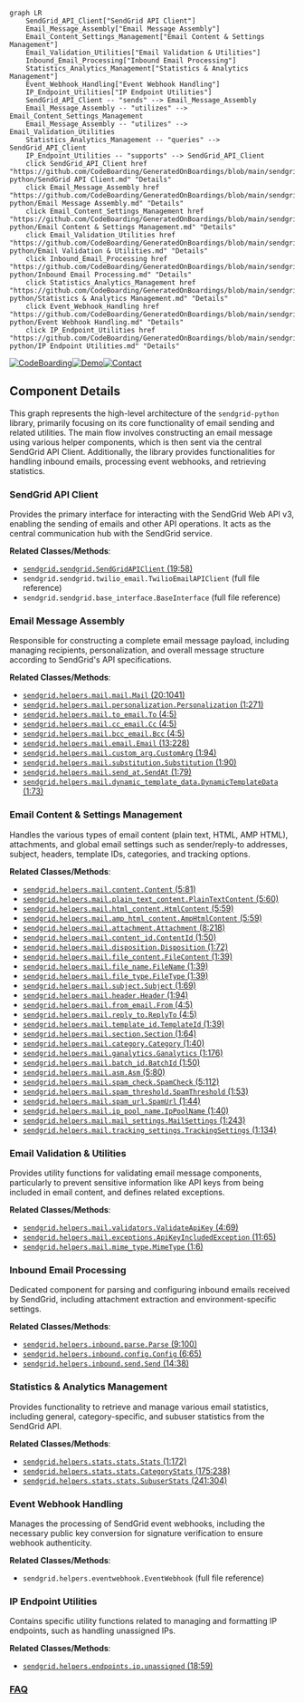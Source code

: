 ```mermaid
graph LR
    SendGrid_API_Client["SendGrid API Client"]
    Email_Message_Assembly["Email Message Assembly"]
    Email_Content_Settings_Management["Email Content & Settings Management"]
    Email_Validation_Utilities["Email Validation & Utilities"]
    Inbound_Email_Processing["Inbound Email Processing"]
    Statistics_Analytics_Management["Statistics & Analytics Management"]
    Event_Webhook_Handling["Event Webhook Handling"]
    IP_Endpoint_Utilities["IP Endpoint Utilities"]
    SendGrid_API_Client -- "sends" --> Email_Message_Assembly
    Email_Message_Assembly -- "utilizes" --> Email_Content_Settings_Management
    Email_Message_Assembly -- "utilizes" --> Email_Validation_Utilities
    Statistics_Analytics_Management -- "queries" --> SendGrid_API_Client
    IP_Endpoint_Utilities -- "supports" --> SendGrid_API_Client
    click SendGrid_API_Client href "https://github.com/CodeBoarding/GeneratedOnBoardings/blob/main/sendgrid-python/SendGrid API Client.md" "Details"
    click Email_Message_Assembly href "https://github.com/CodeBoarding/GeneratedOnBoardings/blob/main/sendgrid-python/Email Message Assembly.md" "Details"
    click Email_Content_Settings_Management href "https://github.com/CodeBoarding/GeneratedOnBoardings/blob/main/sendgrid-python/Email Content & Settings Management.md" "Details"
    click Email_Validation_Utilities href "https://github.com/CodeBoarding/GeneratedOnBoardings/blob/main/sendgrid-python/Email Validation & Utilities.md" "Details"
    click Inbound_Email_Processing href "https://github.com/CodeBoarding/GeneratedOnBoardings/blob/main/sendgrid-python/Inbound Email Processing.md" "Details"
    click Statistics_Analytics_Management href "https://github.com/CodeBoarding/GeneratedOnBoardings/blob/main/sendgrid-python/Statistics & Analytics Management.md" "Details"
    click Event_Webhook_Handling href "https://github.com/CodeBoarding/GeneratedOnBoardings/blob/main/sendgrid-python/Event Webhook Handling.md" "Details"
    click IP_Endpoint_Utilities href "https://github.com/CodeBoarding/GeneratedOnBoardings/blob/main/sendgrid-python/IP Endpoint Utilities.md" "Details"
```
[![CodeBoarding](https://img.shields.io/badge/Generated%20by-CodeBoarding-9cf?style=flat-square)](https://github.com/CodeBoarding/GeneratedOnBoardings)[![Demo](https://img.shields.io/badge/Try%20our-Demo-blue?style=flat-square)](https://www.codeboarding.org/demo)[![Contact](https://img.shields.io/badge/Contact%20us%20-%20contact@codeboarding.org-lightgrey?style=flat-square)](mailto:contact@codeboarding.org)

## Component Details

This graph represents the high-level architecture of the `sendgrid-python` library, primarily focusing on its core functionality of email sending and related utilities. The main flow involves constructing an email message using various helper components, which is then sent via the central SendGrid API Client. Additionally, the library provides functionalities for handling inbound emails, processing event webhooks, and retrieving statistics.

### SendGrid API Client
Provides the primary interface for interacting with the SendGrid Web API v3, enabling the sending of emails and other API operations. It acts as the central communication hub with the SendGrid service.


**Related Classes/Methods**:

- <a href="https://github.com/sendgrid/sendgrid-python/blob/master/sendgrid/sendgrid.py#L19-L58" target="_blank" rel="noopener noreferrer">`sendgrid.sendgrid.SendGridAPIClient` (19:58)</a>
- `sendgrid.sendgrid.twilio_email.TwilioEmailAPIClient` (full file reference)
- `sendgrid.sendgrid.base_interface.BaseInterface` (full file reference)


### Email Message Assembly
Responsible for constructing a complete email message payload, including managing recipients, personalization, and overall message structure according to SendGrid's API specifications.


**Related Classes/Methods**:

- <a href="https://github.com/sendgrid/sendgrid-python/blob/master/sendgrid/helpers/mail/mail.py#L20-L1041" target="_blank" rel="noopener noreferrer">`sendgrid.helpers.mail.mail.Mail` (20:1041)</a>
- <a href="https://github.com/sendgrid/sendgrid-python/blob/master/sendgrid/helpers/mail/personalization.py#L1-L271" target="_blank" rel="noopener noreferrer">`sendgrid.helpers.mail.personalization.Personalization` (1:271)</a>
- <a href="https://github.com/sendgrid/sendgrid-python/blob/master/sendgrid/helpers/mail/to_email.py#L4-L5" target="_blank" rel="noopener noreferrer">`sendgrid.helpers.mail.to_email.To` (4:5)</a>
- <a href="https://github.com/sendgrid/sendgrid-python/blob/master/sendgrid/helpers/mail/cc_email.py#L4-L5" target="_blank" rel="noopener noreferrer">`sendgrid.helpers.mail.cc_email.Cc` (4:5)</a>
- <a href="https://github.com/sendgrid/sendgrid-python/blob/master/sendgrid/helpers/mail/bcc_email.py#L4-L5" target="_blank" rel="noopener noreferrer">`sendgrid.helpers.mail.bcc_email.Bcc` (4:5)</a>
- <a href="https://github.com/sendgrid/sendgrid-python/blob/master/sendgrid/helpers/mail/email.py#L13-L228" target="_blank" rel="noopener noreferrer">`sendgrid.helpers.mail.email.Email` (13:228)</a>
- <a href="https://github.com/sendgrid/sendgrid-python/blob/master/sendgrid/helpers/mail/custom_arg.py#L1-L94" target="_blank" rel="noopener noreferrer">`sendgrid.helpers.mail.custom_arg.CustomArg` (1:94)</a>
- <a href="https://github.com/sendgrid/sendgrid-python/blob/master/sendgrid/helpers/mail/substitution.py#L1-L90" target="_blank" rel="noopener noreferrer">`sendgrid.helpers.mail.substitution.Substitution` (1:90)</a>
- <a href="https://github.com/sendgrid/sendgrid-python/blob/master/sendgrid/helpers/mail/send_at.py#L1-L79" target="_blank" rel="noopener noreferrer">`sendgrid.helpers.mail.send_at.SendAt` (1:79)</a>
- <a href="https://github.com/sendgrid/sendgrid-python/blob/master/sendgrid/helpers/mail/dynamic_template_data.py#L1-L73" target="_blank" rel="noopener noreferrer">`sendgrid.helpers.mail.dynamic_template_data.DynamicTemplateData` (1:73)</a>


### Email Content & Settings Management
Handles the various types of email content (plain text, HTML, AMP HTML), attachments, and global email settings such as sender/reply-to addresses, subject, headers, template IDs, categories, and tracking options.


**Related Classes/Methods**:

- <a href="https://github.com/sendgrid/sendgrid-python/blob/master/sendgrid/helpers/mail/content.py#L5-L81" target="_blank" rel="noopener noreferrer">`sendgrid.helpers.mail.content.Content` (5:81)</a>
- <a href="https://github.com/sendgrid/sendgrid-python/blob/master/sendgrid/helpers/mail/plain_text_content.py#L5-L60" target="_blank" rel="noopener noreferrer">`sendgrid.helpers.mail.plain_text_content.PlainTextContent` (5:60)</a>
- <a href="https://github.com/sendgrid/sendgrid-python/blob/master/sendgrid/helpers/mail/html_content.py#L5-L59" target="_blank" rel="noopener noreferrer">`sendgrid.helpers.mail.html_content.HtmlContent` (5:59)</a>
- <a href="https://github.com/sendgrid/sendgrid-python/blob/master/sendgrid/helpers/mail/amp_html_content.py#L5-L59" target="_blank" rel="noopener noreferrer">`sendgrid.helpers.mail.amp_html_content.AmpHtmlContent` (5:59)</a>
- <a href="https://github.com/sendgrid/sendgrid-python/blob/master/sendgrid/helpers/mail/attachment.py#L8-L218" target="_blank" rel="noopener noreferrer">`sendgrid.helpers.mail.attachment.Attachment` (8:218)</a>
- <a href="https://github.com/sendgrid/sendgrid-python/blob/master/sendgrid/helpers/mail/content_id.py#L1-L50" target="_blank" rel="noopener noreferrer">`sendgrid.helpers.mail.content_id.ContentId` (1:50)</a>
- <a href="https://github.com/sendgrid/sendgrid-python/blob/master/sendgrid/helpers/mail/disposition.py#L1-L72" target="_blank" rel="noopener noreferrer">`sendgrid.helpers.mail.disposition.Disposition` (1:72)</a>
- <a href="https://github.com/sendgrid/sendgrid-python/blob/master/sendgrid/helpers/mail/file_content.py#L1-L39" target="_blank" rel="noopener noreferrer">`sendgrid.helpers.mail.file_content.FileContent` (1:39)</a>
- <a href="https://github.com/sendgrid/sendgrid-python/blob/master/sendgrid/helpers/mail/file_name.py#L1-L39" target="_blank" rel="noopener noreferrer">`sendgrid.helpers.mail.file_name.FileName` (1:39)</a>
- <a href="https://github.com/sendgrid/sendgrid-python/blob/master/sendgrid/helpers/mail/file_type.py#L1-L39" target="_blank" rel="noopener noreferrer">`sendgrid.helpers.mail.file_type.FileType` (1:39)</a>
- <a href="https://github.com/sendgrid/sendgrid-python/blob/master/sendgrid/helpers/mail/subject.py#L1-L69" target="_blank" rel="noopener noreferrer">`sendgrid.helpers.mail.subject.Subject` (1:69)</a>
- <a href="https://github.com/sendgrid/sendgrid-python/blob/master/sendgrid/helpers/mail/header.py#L1-L94" target="_blank" rel="noopener noreferrer">`sendgrid.helpers.mail.header.Header` (1:94)</a>
- <a href="https://github.com/sendgrid/sendgrid-python/blob/master/sendgrid/helpers/mail/from_email.py#L4-L5" target="_blank" rel="noopener noreferrer">`sendgrid.helpers.mail.from_email.From` (4:5)</a>
- <a href="https://github.com/sendgrid/sendgrid-python/blob/master/sendgrid/helpers/mail/reply_to.py#L4-L5" target="_blank" rel="noopener noreferrer">`sendgrid.helpers.mail.reply_to.ReplyTo` (4:5)</a>
- <a href="https://github.com/sendgrid/sendgrid-python/blob/master/sendgrid/helpers/mail/template_id.py#L1-L39" target="_blank" rel="noopener noreferrer">`sendgrid.helpers.mail.template_id.TemplateId` (1:39)</a>
- <a href="https://github.com/sendgrid/sendgrid-python/blob/master/sendgrid/helpers/mail/section.py#L1-L64" target="_blank" rel="noopener noreferrer">`sendgrid.helpers.mail.section.Section` (1:64)</a>
- <a href="https://github.com/sendgrid/sendgrid-python/blob/master/sendgrid/helpers/mail/category.py#L1-L40" target="_blank" rel="noopener noreferrer">`sendgrid.helpers.mail.category.Category` (1:40)</a>
- <a href="https://github.com/sendgrid/sendgrid-python/blob/master/sendgrid/helpers/mail/ganalytics.py#L1-L176" target="_blank" rel="noopener noreferrer">`sendgrid.helpers.mail.ganalytics.Ganalytics` (1:176)</a>
- <a href="https://github.com/sendgrid/sendgrid-python/blob/master/sendgrid/helpers/mail/batch_id.py#L1-L50" target="_blank" rel="noopener noreferrer">`sendgrid.helpers.mail.batch_id.BatchId` (1:50)</a>
- <a href="https://github.com/sendgrid/sendgrid-python/blob/master/sendgrid/helpers/mail/asm.py#L5-L80" target="_blank" rel="noopener noreferrer">`sendgrid.helpers.mail.asm.Asm` (5:80)</a>
- <a href="https://github.com/sendgrid/sendgrid-python/blob/master/sendgrid/helpers/mail/spam_check.py#L5-L112" target="_blank" rel="noopener noreferrer">`sendgrid.helpers.mail.spam_check.SpamCheck` (5:112)</a>
- <a href="https://github.com/sendgrid/sendgrid-python/blob/master/sendgrid/helpers/mail/spam_threshold.py#L1-L53" target="_blank" rel="noopener noreferrer">`sendgrid.helpers.mail.spam_threshold.SpamThreshold` (1:53)</a>
- <a href="https://github.com/sendgrid/sendgrid-python/blob/master/sendgrid/helpers/mail/spam_url.py#L1-L44" target="_blank" rel="noopener noreferrer">`sendgrid.helpers.mail.spam_url.SpamUrl` (1:44)</a>
- <a href="https://github.com/sendgrid/sendgrid-python/blob/master/sendgrid/helpers/mail/ip_pool_name.py#L1-L40" target="_blank" rel="noopener noreferrer">`sendgrid.helpers.mail.ip_pool_name.IpPoolName` (1:40)</a>
- <a href="https://github.com/sendgrid/sendgrid-python/blob/master/sendgrid/helpers/mail/mail_settings.py#L1-L243" target="_blank" rel="noopener noreferrer">`sendgrid.helpers.mail.mail_settings.MailSettings` (1:243)</a>
- <a href="https://github.com/sendgrid/sendgrid-python/blob/master/sendgrid/helpers/mail/tracking_settings.py#L1-L134" target="_blank" rel="noopener noreferrer">`sendgrid.helpers.mail.tracking_settings.TrackingSettings` (1:134)</a>


### Email Validation & Utilities
Provides utility functions for validating email message components, particularly to prevent sensitive information like API keys from being included in email content, and defines related exceptions.


**Related Classes/Methods**:

- <a href="https://github.com/sendgrid/sendgrid-python/blob/master/sendgrid/helpers/mail/validators.py#L4-L69" target="_blank" rel="noopener noreferrer">`sendgrid.helpers.mail.validators.ValidateApiKey` (4:69)</a>
- <a href="https://github.com/sendgrid/sendgrid-python/blob/master/sendgrid/helpers/mail/exceptions.py#L11-L65" target="_blank" rel="noopener noreferrer">`sendgrid.helpers.mail.exceptions.ApiKeyIncludedException` (11:65)</a>
- <a href="https://github.com/sendgrid/sendgrid-python/blob/master/sendgrid/helpers/mail/mime_type.py#L1-L6" target="_blank" rel="noopener noreferrer">`sendgrid.helpers.mail.mime_type.MimeType` (1:6)</a>


### Inbound Email Processing
Dedicated component for parsing and configuring inbound emails received by SendGrid, including attachment extraction and environment-specific settings.


**Related Classes/Methods**:

- <a href="https://github.com/sendgrid/sendgrid-python/blob/master/sendgrid/helpers/inbound/parse.py#L9-L100" target="_blank" rel="noopener noreferrer">`sendgrid.helpers.inbound.parse.Parse` (9:100)</a>
- <a href="https://github.com/sendgrid/sendgrid-python/blob/master/sendgrid/helpers/inbound/config.py#L6-L65" target="_blank" rel="noopener noreferrer">`sendgrid.helpers.inbound.config.Config` (6:65)</a>
- <a href="https://github.com/sendgrid/sendgrid-python/blob/master/sendgrid/helpers/inbound/send.py#L14-L38" target="_blank" rel="noopener noreferrer">`sendgrid.helpers.inbound.send.Send` (14:38)</a>


### Statistics & Analytics Management
Provides functionality to retrieve and manage various email statistics, including general, category-specific, and subuser statistics from the SendGrid API.


**Related Classes/Methods**:

- <a href="https://github.com/sendgrid/sendgrid-python/blob/master/sendgrid/helpers/stats/stats.py#L1-L172" target="_blank" rel="noopener noreferrer">`sendgrid.helpers.stats.stats.Stats` (1:172)</a>
- <a href="https://github.com/sendgrid/sendgrid-python/blob/master/sendgrid/helpers/stats/stats.py#L175-L238" target="_blank" rel="noopener noreferrer">`sendgrid.helpers.stats.stats.CategoryStats` (175:238)</a>
- <a href="https://github.com/sendgrid/sendgrid-python/blob/master/sendgrid/helpers/stats/stats.py#L241-L304" target="_blank" rel="noopener noreferrer">`sendgrid.helpers.stats.stats.SubuserStats` (241:304)</a>


### Event Webhook Handling
Manages the processing of SendGrid event webhooks, including the necessary public key conversion for signature verification to ensure webhook authenticity.


**Related Classes/Methods**:

- `sendgrid.helpers.eventwebhook.EventWebhook` (full file reference)


### IP Endpoint Utilities
Contains specific utility functions related to managing and formatting IP endpoints, such as handling unassigned IPs.


**Related Classes/Methods**:

- <a href="https://github.com/sendgrid/sendgrid-python/blob/master/sendgrid/helpers/endpoints/ip/unassigned.py#L18-L59" target="_blank" rel="noopener noreferrer">`sendgrid.helpers.endpoints.ip.unassigned` (18:59)</a>




### [FAQ](https://github.com/CodeBoarding/GeneratedOnBoardings/tree/main?tab=readme-ov-file#faq)